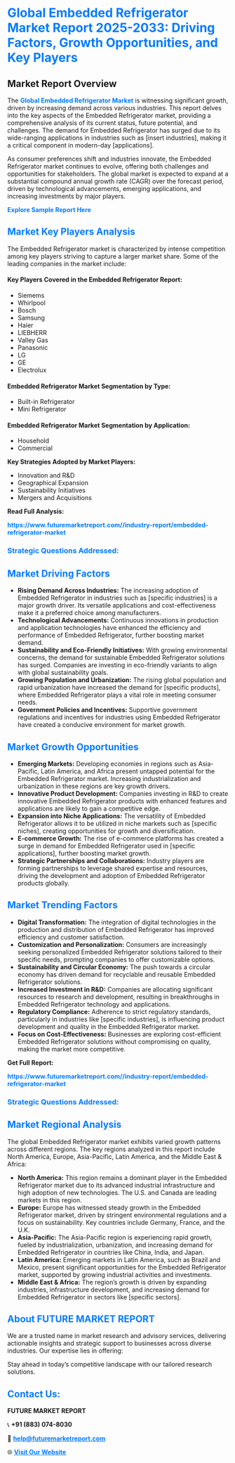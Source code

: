 <h1 style="color: #007BFF;">Global Embedded Refrigerator Market Report 2025-2033: Driving Factors, Growth Opportunities, and Key Players</h1>

<section id="overview">
<h2>Market Report Overview</h2>
<p>The <a href="https://www.futuremarketreport.com//industry-report/embedded-refrigerator-market" style="color: #007BFF; text-decoration: none;"><strong>Global Embedded Refrigerator Market</strong></a> is witnessing significant growth, driven by increasing demand across various industries. This report delves into the key aspects of the Embedded Refrigerator market, providing a comprehensive analysis of its current status, future potential, and challenges. The demand for Embedded Refrigerator has surged due to its wide-ranging applications in industries such as [insert industries], making it a critical component in modern-day [applications].</p>
<p>As consumer preferences shift and industries innovate, the Embedded Refrigerator market continues to evolve, offering both challenges and opportunities for stakeholders. The global market is expected to expand at a substantial compound annual growth rate (CAGR) over the forecast period, driven by technological advancements, emerging applications, and increasing investments by major players.</p>
</section>

<section id="overview">
<p><a href="https://www.futuremarketreport.com//request-sample/reportId=60086" style="color: #007BFF; text-decoration: none;"><strong>Explore Sample Report Here</strong></a></p>
</section>

<section id="key-players">
<h2 style="color: #007BFF;">Market Key Players Analysis</h2>
<p>The Embedded Refrigerator market is characterized by intense competition among key players striving to capture a larger market share. Some of the leading companies in the market include:</p>
<h4>Key Players Covered in the Embedded Refrigerator Report:</h4>
<ul><li>Siemems</li><li>Whirlpool</li><li>Bosch</li><li>Samsung</li><li>Haier</li><li>LIEBHERR</li><li>Valley Gas</li><li>Panasonic</li><li>LG</li><li>GE</li><li>Electrolux</li></ul>
<h4>Embedded Refrigerator Market Segmentation by Type:</h4>
<ul><li>Built-in Refrigerator</li><li>Mini Refrigerator</li></ul>

<h4>Embedded Refrigerator Market Segmentation by Application:</h4>
<ul><li>Household</li><li>Commercial</li></ul>
<p><strong>Key Strategies Adopted by Market Players:</strong></p>
<ul>
<li>Innovation and R&D</li>
<li>Geographical Expansion</li>
<li>Sustainability Initiatives</li>
<li>Mergers and Acquisitions</li>
</ul>
</section>

<section>
<p><strong>Read Full Analysis: </strong></p><a href="https://www.futuremarketreport.com//industry-report/embedded-refrigerator-market" style="color: #007BFF; text-decoration: none;"><strong>https://www.futuremarketreport.com//industry-report/embedded-refrigerator-market</strong></a>
<h3 style="color: #007BFF;">Strategic Questions Addressed:</h3>
</section>

<section id="driving-factors">
<h2 style="color: #007BFF;">Market Driving Factors</h2>
<ul>
<li><strong>Rising Demand Across Industries:</strong> The increasing adoption of Embedded Refrigerator in industries such as [specific industries] is a major growth driver. Its versatile applications and cost-effectiveness make it a preferred choice among manufacturers.</li>
<li><strong>Technological Advancements:</strong> Continuous innovations in production and application technologies have enhanced the efficiency and performance of Embedded Refrigerator, further boosting market demand.</li>
<li><strong>Sustainability and Eco-Friendly Initiatives:</strong> With growing environmental concerns, the demand for sustainable Embedded Refrigerator solutions has surged. Companies are investing in eco-friendly variants to align with global sustainability goals.</li>
<li><strong>Growing Population and Urbanization:</strong> The rising global population and rapid urbanization have increased the demand for [specific products], where Embedded Refrigerator plays a vital role in meeting consumer needs.</li>
<li><strong>Government Policies and Incentives:</strong> Supportive government regulations and incentives for industries using Embedded Refrigerator have created a conducive environment for market growth.</li>
</ul>
</section>

<section id="growth-opportunities">
<h2 style="color: #007BFF;">Market Growth Opportunities</h2>
<ul>
<li><strong>Emerging Markets:</strong> Developing economies in regions such as Asia-Pacific, Latin America, and Africa present untapped potential for the Embedded Refrigerator market. Increasing industrialization and urbanization in these regions are key growth drivers.</li>
<li><strong>Innovative Product Development:</strong> Companies investing in R&D to create innovative Embedded Refrigerator products with enhanced features and applications are likely to gain a competitive edge.</li>
<li><strong>Expansion into Niche Applications:</strong> The versatility of Embedded Refrigerator allows it to be utilized in niche markets such as [specific niches], creating opportunities for growth and diversification.</li>
<li><strong>E-commerce Growth:</strong> The rise of e-commerce platforms has created a surge in demand for Embedded Refrigerator used in [specific applications], further boosting market growth.</li>
<li><strong>Strategic Partnerships and Collaborations:</strong> Industry players are forming partnerships to leverage shared expertise and resources, driving the development and adoption of Embedded Refrigerator products globally.</li>
</ul>
</section>

<section id="trending-factors">
<h2 style="color: #007BFF;">Market Trending Factors</h2>
<ul>
<li><strong>Digital Transformation:</strong> The integration of digital technologies in the production and distribution of Embedded Refrigerator has improved efficiency and customer satisfaction.</li>
<li><strong>Customization and Personalization:</strong> Consumers are increasingly seeking personalized Embedded Refrigerator solutions tailored to their specific needs, prompting companies to offer customizable options.</li>
<li><strong>Sustainability and Circular Economy:</strong> The push towards a circular economy has driven demand for recyclable and reusable Embedded Refrigerator solutions.</li>
<li><strong>Increased Investment in R&D:</strong> Companies are allocating significant resources to research and development, resulting in breakthroughs in Embedded Refrigerator technology and applications.</li>
<li><strong>Regulatory Compliance:</strong> Adherence to strict regulatory standards, particularly in industries like [specific industries], is influencing product development and quality in the Embedded Refrigerator market.</li>
<li><strong>Focus on Cost-Effectiveness:</strong> Businesses are exploring cost-efficient Embedded Refrigerator solutions without compromising on quality, making the market more competitive.</li>
</ul>
</section>

<section>
<p><strong>Get Full Report: </strong></p><a href="https://www.futuremarketreport.com//industry-report/embedded-refrigerator-market" style="color: #007BFF; text-decoration: none;"><strong>https://www.futuremarketreport.com//industry-report/embedded-refrigerator-market</strong></a>
<h3 style="color: #007BFF;">Strategic Questions Addressed:</h3>
</section>


<section id="regional-analysis">
<h2 style="color: #007BFF;">Market Regional Analysis</h2>
<p>The global Embedded Refrigerator market exhibits varied growth patterns across different regions. The key regions analyzed in this report include North America, Europe, Asia-Pacific, Latin America, and the Middle East & Africa:</p>
<ul>
<li><strong>North America:</strong> This region remains a dominant player in the Embedded Refrigerator market due to its advanced industrial infrastructure and high adoption of new technologies. The U.S. and Canada are leading markets in this region.</li>
<li><strong>Europe:</strong> Europe has witnessed steady growth in the Embedded Refrigerator market, driven by stringent environmental regulations and a focus on sustainability. Key countries include Germany, France, and the U.K.</li>
<li><strong>Asia-Pacific:</strong> The Asia-Pacific region is experiencing rapid growth, fueled by industrialization, urbanization, and increasing demand for Embedded Refrigerator in countries like China, India, and Japan.</li>
<li><strong>Latin America:</strong> Emerging markets in Latin America, such as Brazil and Mexico, present significant opportunities for the Embedded Refrigerator market, supported by growing industrial activities and investments.</li>
<li><strong>Middle East & Africa:</strong> The region’s growth is driven by expanding industries, infrastructure development, and increasing demand for Embedded Refrigerator in sectors like [specific sectors].</li>
</ul>
</section>

<footer>
<h2 style="color: #007BFF;">About FUTURE MARKET REPORT</h2>
<p>We are a trusted name in market research and advisory services, delivering actionable insights and strategic support to businesses across diverse industries. Our expertise lies in offering:</p>

<p>Stay ahead in today’s competitive landscape with our tailored research solutions.</p>

<h2 style="color: #007BFF;">Contact Us:</h2>
<p><strong>FUTURE MARKET REPORT</strong></p>
<p>📞 <strong>+91 (883) 074-8030</strong></p>
<p>📧 <strong><a href="mailto:help@futuremarketreport.com" style="color: #007BFF;">help@futuremarketreport.com</a></strong></p>
<p>🌐 <strong><a href="https://www.futuremarketreport.com/" style="color: #007BFF;">Visit Our Website</a></strong></p>
</footer>